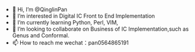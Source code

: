 - 👋 Hi, I’m @QinglinPan
- 👀 I’m interested in Digital IC Front to End Implementation
- 🌱 I’m currently learning Python, Perl, VIM, 
- 💞️ I’m looking to collaborate on Business of IC Implementation,such as Genus and Conformal.
- 📫 How to reach me wechat：pan0564865191

<!---
QinglinPan/QinglinPan is a ✨ special ✨ repository because its `README.md` (this file) appears on your GitHub profile.
You can click the Preview link to take a look at your changes.
--->
